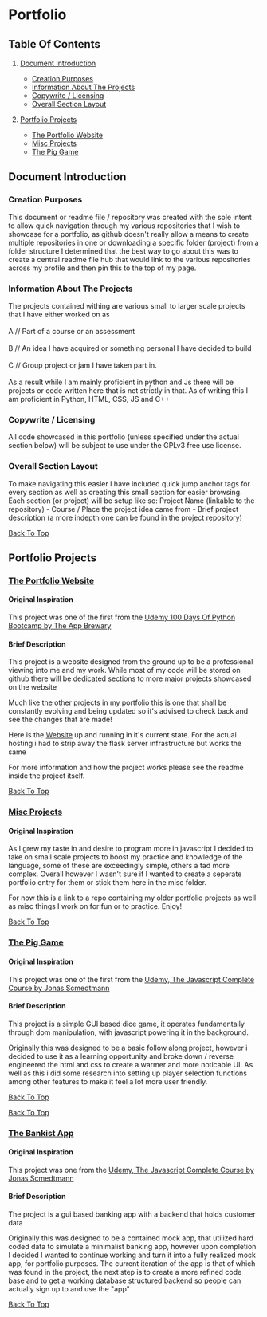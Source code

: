 # Portfolio

## Table Of Contents

1. [Document Introduction](#document-introduction)

   - [Creation Purposes](#creation-purposes)
   - [Information About The Projects](#information-about-the-projects)
   - [Copywrite / Licensing](#copywrite-/-licensing)
   - [Overall Section Layout](#overall-section-layout)

2. [Portfolio Projects](#portfolio-projects)
   - [The Portfolio Website](#the-portfolio-website)
   - [Misc Projects](#misc-projects)
   - [The Pig Game](#the-pig-game)

## Document Introduction

### Creation Purposes

This document or readme file / repository was created with the sole intent to allow quick navigation through my various repositories that I wish to showcase for a
portfolio, as github doesn't really allow a means to create multiple repositories in one or downloading a specific folder (project) from a folder structure I
determined that the best way to go about this was to create a central readme file hub that would link to the various repositories across my profile and then pin this
to the top of my page.

### Information About The Projects

The projects contained withing are various small to larger scale projects that I have either worked on as
<br></br>
A // Part of a course or an assessment
<br></br>
B // An idea I have acquired or something personal I have decided to build
<br></br>
C // Group project or jam I have taken part in.
<br></br>
As a result while I am mainly proficient in python and Js there will be projects or code written here that is not strictly in that. As of writing this I am proficient in
Python, HTML, CSS, JS and C++

### Copywrite / Licensing

All code showcased in this portfolio (unless specified under the actual section below) will be subject to use under the GPLv3 free use license.

### Overall Section Layout

To make navigating this easier I have included quick jump anchor tags for every section as well as creating this small section for easier browsing.
Each section (or project) will be setup like so:
Project Name (linkable to the repository) - Course / Place the project idea came from - Brief project description (a more indepth one can be found in the project repository)

[Back To Top](#Portfolio)

## Portfolio Projects

### [The Portfolio Website](https://github.com/ShaAnder/Portfolio_Website)

#### Original Inspiration

This project was one of the first from the [Udemy 100 Days Of Python Bootcamp by The App Brewary](https://www.udemy.com/course/100-days-of-code)

#### Brief Description

This project is a website designed from the ground up to be a professional viewing into me and my work. While most of my code will be stored on github there will be dedicated sections
to more major projects showcased on the website

Much like the other projects in my portfolio this is one that shall be constantly evolving and being updated so it's advised to check back and see the changes that are made!

Here is the [Website](https://shaander.github.io) up and running in it's current state. For the actual hosting i had to strip away the flask server infrastructure but works the same

For more information and how the project works please see the readme inside the project itself.

[Back To Top](#Portfolio)

### [Misc Projects](https://github.com/ShaAnder/Misc_Portfolio_Projects)

#### Original Inspiration

As I grew my taste in and desire to program more in javascript I decided to take on small scale projects to boost my practice and knowledge of the language, some of these are exceedingly simple, others a tad more complex. Overall however I wasn't sure if I wanted to create a seperate portfolio entry for them or stick them here in the misc folder. 

For now this is a link to a repo containing my older portfolio projects as well as misc things I work on for fun or to practice. Enjoy!

[Back To Top](#Portfolio)

### [The Pig Game](https://github.com/ShaAnder/Pig_Dice_Game)

#### Original Inspiration

This project was one of the first from the [Udemy, The Javascript Complete Course by Jonas Scmedtmann](https://www.udemy.com/course/the-complete-javascript-course/)

#### Brief Description

This project is a simple GUI based dice game, it operates fundamentally through dom manipulation, with javascript powering it in the background.

Originally this was designed to be a basic follow along project, however i decided to use it as a learning opportunity and broke down / reverse engineered the html and css to create a warmer
and more noticable UI. As well as this i did some research into setting up player selection functions among other features to make it feel a lot more user friendly.

[Back To Top](#Portfolio)

[Back To Top](#Portfolio)

### [The Bankist App](https://github.com/ShaAnder/bankist)

#### Original Inspiration

This project was one from the [Udemy, The Javascript Complete Course by Jonas Scmedtmann](https://www.udemy.com/course/the-complete-javascript-course/)

#### Brief Description

The project is a gui based banking app with a backend that holds customer data

Originally this was designed to be a contained mock app, that utilized hard coded data to simulate a minimalist banking app, however upon completion I decided I wanted to continue working and turn it
into a fully realized mock app, for portfolio purposes. The current iteration of the app is that of which was found in the project, the next step is to create a more refined code base and to get a working 
database structured backend so people can actually sign up to and use the "app"

[Back To Top](#Portfolio)
